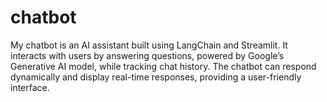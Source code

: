 # chatbot
My chatbot is an AI assistant built using LangChain and Streamlit. It interacts with users by answering questions, powered by Google’s Generative AI model, while tracking chat history. The chatbot can respond dynamically and display real-time responses, providing a user-friendly interface.

